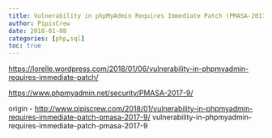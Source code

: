 ```yaml
---
title: Vulnerability in phpMyAdmin Requires Immediate Patch (PMASA-2017-9)
author: PipisCrew
date: 2018-01-08
categories: [php,sql]
toc: true
---
```


https://lorelle.wordpress.com/2018/01/06/vulnerability-in-phpmyadmin-requires-immediate-patch/

https://www.phpmyadmin.net/security/PMASA-2017-9/

origin - http://www.pipiscrew.com/2018/01/vulnerability-in-phpmyadmin-requires-immediate-patch-pmasa-2017-9/ vulnerability-in-phpmyadmin-requires-immediate-patch-pmasa-2017-9